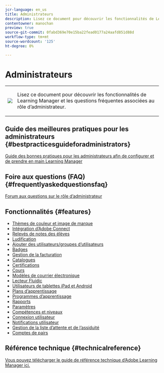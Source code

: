 ```yaml
---
jcr-language: en_us
title: Administrateurs
description: Lisez ce document pour découvrir les fonctionnalités de Learning Manager et les questions fréquentes associées au rôle d’administrateur.
contentowner: manochan
preview: true
source-git-commit: 0fabd369e70e15ba22fead0177a24aafd851d88d
workflow-type: tm+mt
source-wordcount: '125'
ht-degree: 0%

---
```




# Administrateurs

<table> 
 <tbody>
  <tr> 
   <td><img src="assets/administrator2.png"></td> 
   <td><p>Lisez ce document pour découvrir les fonctionnalités de Learning Manager et les questions fréquentes associées au rôle d’administrateur. </p></td> 
  </tr> 
 </tbody>
</table>

## Guide des meilleures pratiques pour les administrateurs {#bestpracticesguideforadministrators}

[Guide des bonnes pratiques pour les administrateurs afin de configurer et de prendre en main Learning Manager](administrators/getting-started.md)

## Foire aux questions (FAQ) {#frequentlyaskedquestionsfaq}

[Forum aux questions sur le rôle d’administrateur](administrators/frequently-asked-questions-for-administrators.md)

## Fonctionnalités {#features}

* [Thèmes de couleur et image de marque](administrators/feature-summary/themes.md)
* [Intégration d’Adobe Connect](administrators/feature-summary/adobeconnect-integration.md)
* [Relevés de notes des élèves](/help/migrated/administrators/feature-summary/learner-transcripts.md)
* [Ludification](administrators/feature-summary/gamification.md)
* [Ajouter des utilisateurs/groupes d’utilisateurs](administrators/feature-summary/add-users-user-groups.md)
* [Badges](administrators/feature-summary/badges.md)
* [Gestion de la facturation](administrators/feature-summary/billing-management.md)
* [Catalogues](administrators/feature-summary/catalogs.md)
* [Certifications](administrators/feature-summary/certifications.md)
* [Cours](administrators/feature-summary/courses.md)
* [Modèles de courrier électronique](administrators/feature-summary/email-templates.md)
* [Lecteur Fluidic](administrators/feature-summary/fluidic-player.md)
* [Utilisateurs de tablettes iPad et Android](administrators/feature-summary/ipad-android-tablet-users.md)
* [Plans d’apprentissage](administrators/feature-summary/learning-plans.md)
* [Programmes d’apprentissage](administrators/feature-summary/learning-programs.md)
* [Rapports](administrators/feature-summary/reports.md)
* [Paramètres](administrators/feature-summary/settings.md)
* [Compétences et niveaux](administrators/feature-summary/skills-levels.md)
* [Connexion utilisateur](administrators/feature-summary/user-login.md)
* [Notifications utilisateur](administrators/feature-summary/user-notifications.md)
* [Gestion de la liste d’attente et de l’assiduité](administrators/feature-summary/waitlist-attendance-management.md)
* [Comptes de pairs](administrators/feature-summary/peer-account.md)

## Référence technique {#technicalreference}

[Vous pouvez télécharger le guide de référence technique d’Adobe Learning Manager ici.](assets/technicaloverview.pdf)
